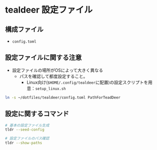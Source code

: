 # tealdeer 設定ファイル

## 構成ファイル

* `config.toml`

## 設定ファイルに関する注意

* 設定ファイルの場所がOSによって大きく異なる
  * パスを確認して都度設定すること。
    * Linux向け(`$HOME/.config/tealdeer`に配置)の設定スクリプトを用意：`setup_linux.sh`

```sh
ln -s ~/dotfiles/tealdeer/config.toml PathForTeadDeer
```

## 設定に関するコマンド

```sh
# 基本の設定ファイル生成
tldr --seed-config

# 設定ファイルのパス確認
tldr --show-paths
```

